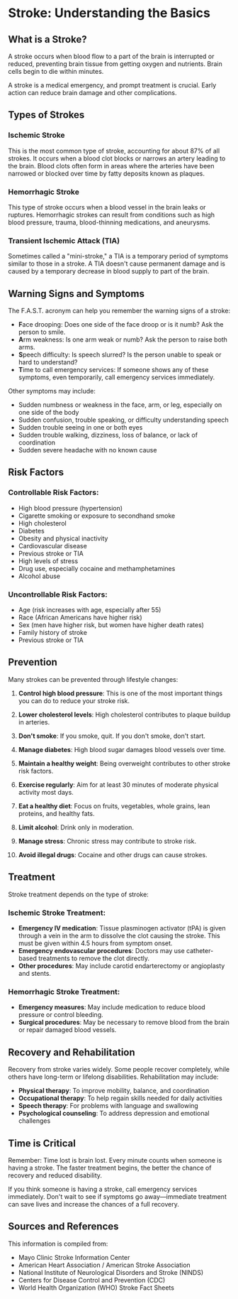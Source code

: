 # Stroke: Understanding the Basics

## What is a Stroke?

A stroke occurs when blood flow to a part of the brain is interrupted or reduced, preventing brain tissue from getting oxygen and nutrients. Brain cells begin to die within minutes.

A stroke is a medical emergency, and prompt treatment is crucial. Early action can reduce brain damage and other complications.

## Types of Strokes

### Ischemic Stroke
This is the most common type of stroke, accounting for about 87% of all strokes. It occurs when a blood clot blocks or narrows an artery leading to the brain. Blood clots often form in areas where the arteries have been narrowed or blocked over time by fatty deposits known as plaques.

### Hemorrhagic Stroke
This type of stroke occurs when a blood vessel in the brain leaks or ruptures. Hemorrhagic strokes can result from conditions such as high blood pressure, trauma, blood-thinning medications, and aneurysms.

### Transient Ischemic Attack (TIA)
Sometimes called a "mini-stroke," a TIA is a temporary period of symptoms similar to those in a stroke. A TIA doesn't cause permanent damage and is caused by a temporary decrease in blood supply to part of the brain.

## Warning Signs and Symptoms

The F.A.S.T. acronym can help you remember the warning signs of a stroke:

- **F**ace drooping: Does one side of the face droop or is it numb? Ask the person to smile.
- **A**rm weakness: Is one arm weak or numb? Ask the person to raise both arms.
- **S**peech difficulty: Is speech slurred? Is the person unable to speak or hard to understand?
- **T**ime to call emergency services: If someone shows any of these symptoms, even temporarily, call emergency services immediately.

Other symptoms may include:
- Sudden numbness or weakness in the face, arm, or leg, especially on one side of the body
- Sudden confusion, trouble speaking, or difficulty understanding speech
- Sudden trouble seeing in one or both eyes
- Sudden trouble walking, dizziness, loss of balance, or lack of coordination
- Sudden severe headache with no known cause

## Risk Factors

### Controllable Risk Factors:
- High blood pressure (hypertension)
- Cigarette smoking or exposure to secondhand smoke
- High cholesterol
- Diabetes
- Obesity and physical inactivity
- Cardiovascular disease
- Previous stroke or TIA
- High levels of stress
- Drug use, especially cocaine and methamphetamines
- Alcohol abuse

### Uncontrollable Risk Factors:
- Age (risk increases with age, especially after 55)
- Race (African Americans have higher risk)
- Sex (men have higher risk, but women have higher death rates)
- Family history of stroke
- Previous stroke or TIA

## Prevention

Many strokes can be prevented through lifestyle changes:

1. **Control high blood pressure**: This is one of the most important things you can do to reduce your stroke risk.

2. **Lower cholesterol levels**: High cholesterol contributes to plaque buildup in arteries.

3. **Don't smoke**: If you smoke, quit. If you don't smoke, don't start.

4. **Manage diabetes**: High blood sugar damages blood vessels over time.

5. **Maintain a healthy weight**: Being overweight contributes to other stroke risk factors.

6. **Exercise regularly**: Aim for at least 30 minutes of moderate physical activity most days.

7. **Eat a healthy diet**: Focus on fruits, vegetables, whole grains, lean proteins, and healthy fats.

8. **Limit alcohol**: Drink only in moderation.

9. **Manage stress**: Chronic stress may contribute to stroke risk.

10. **Avoid illegal drugs**: Cocaine and other drugs can cause strokes.

## Treatment

Stroke treatment depends on the type of stroke:

### Ischemic Stroke Treatment:
- **Emergency IV medication**: Tissue plasminogen activator (tPA) is given through a vein in the arm to dissolve the clot causing the stroke. This must be given within 4.5 hours from symptom onset.
- **Emergency endovascular procedures**: Doctors may use catheter-based treatments to remove the clot directly.
- **Other procedures**: May include carotid endarterectomy or angioplasty and stents.

### Hemorrhagic Stroke Treatment:
- **Emergency measures**: May include medication to reduce blood pressure or control bleeding.
- **Surgical procedures**: May be necessary to remove blood from the brain or repair damaged blood vessels.

## Recovery and Rehabilitation

Recovery from stroke varies widely. Some people recover completely, while others have long-term or lifelong disabilities. Rehabilitation may include:

- **Physical therapy**: To improve mobility, balance, and coordination
- **Occupational therapy**: To help regain skills needed for daily activities
- **Speech therapy**: For problems with language and swallowing
- **Psychological counseling**: To address depression and emotional challenges

## Time is Critical

Remember: Time lost is brain lost. Every minute counts when someone is having a stroke. The faster treatment begins, the better the chance of recovery and reduced disability.

If you think someone is having a stroke, call emergency services immediately. Don't wait to see if symptoms go away—immediate treatment can save lives and increase the chances of a full recovery.

## Sources and References

This information is compiled from:
- Mayo Clinic Stroke Information Center
- American Heart Association / American Stroke Association
- National Institute of Neurological Disorders and Stroke (NINDS)
- Centers for Disease Control and Prevention (CDC)
- World Health Organization (WHO) Stroke Fact Sheets
